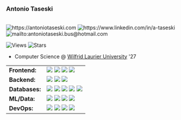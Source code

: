 ### Antonio Taseski <p style="display:flex;text-decoration:none;">
  <a href="https://antoniotaseski.com" style="text-decoration:none;">
    <img src="https://img.shields.io/badge/-Website-000?style=for-the-badge&amp;logo=nonejs&amp;logoColor=white&amp;link=https://antoniotaseski.com"alt="https://antoniotaseski.com">
  </a>
  <a href="https://www.linkedin.com/in/a-taseski" style="text-decoration:none;">
    <img src="https://img.shields.io/badge/-LinkedIn-000?style=for-the-badge&amp;logo=linkedin&amp;logoColor=white&amp;link=https://www.linkedin.com/in/a-taseski"alt="https://www.linkedin.com/in/a-taseski">
  </a>
  <a href="mailto:antoniotaseski.bus@hotmail.com" style="text-decoration:none;">
    <img src="https://img.shields.io/badge/-Email-000?style=for-the-badge&amp;logo=email&amp;logoColor=white&amp;link=mailto:antoniotaseski.bus@hotmail.com"alt="mailto:antoniotaseski.bus@hotmail.com">
  </a>
</p> 

![Views](https://komarev.com/ghpvc/?username=taseskics&label=Profile%20views&color=lightgrey&style=flat)
![Stars](https://img.shields.io/github/stars/taseskics?style=social)

- Computer Science @ [Wilfrid Laurier University](https://laurier.ca) '27


<table>
<tr>
<td><b>Frontend:</b></td>
<td>
<img src="https://img.shields.io/badge/React-20232A?style=for-the-badge&logo=react&logoColor=61DAFB"/>
<img src="https://img.shields.io/badge/Angular-DD0031?style=for-the-badge&logo=angular&logoColor=white"/>
<img src="https://img.shields.io/badge/Next-black?style=for-the-badge&logo=next.js&logoColor=white"/>
<img src="https://img.shields.io/badge/Flutter-02569B?style=for-the-badge&logo=flutter&logoColor=white"/>
</td>
</tr>
<tr>
<td><b>Backend:</b></td>
<td>
<img src="https://img.shields.io/badge/FastAPI-005571?style=for-the-badge&logo=fastapi"/>
<img src="https://img.shields.io/badge/spring-%236DB33F.svg?style=for-the-badge&logo=spring&logoColor=white"/>
<img src="https://img.shields.io/badge/express.js-%23404d59.svg?style=for-the-badge&logo=express&logoColor=%2361DAFB"/>
</td>
</tr>
<tr>
<td><b>Databases:</b></td>
<td>
<img src="https://img.shields.io/badge/postgres-%23316192.svg?style=for-the-badge&logo=postgresql&logoColor=white"/>
<img src="https://img.shields.io/badge/mysql-4479A1.svg?style=for-the-badge&logo=mysql&logoColor=white"/>
<img src="https://img.shields.io/badge/MongoDB-%234ea94b.svg?style=for-the-badge&logo=mongodb&logoColor=white"/>
<img src="https://img.shields.io/badge/Supabase-3ECF8E?style=for-the-badge&logo=supabase&logoColor=white"/>
<img src="https://img.shields.io/badge/firebase-a08021?style=for-the-badge&logo=firebase&logoColor=ffcd34"/>
</td>
</tr>
<tr>
<td><b>ML/Data:</b></td>
<td>
<img src="https://img.shields.io/badge/scikit--learn-%23F7931E.svg?style=for-the-badge&logo=scikit-learn&logoColor=white"/>
<img src="https://img.shields.io/badge/TensorFlow-%23FF6F00.svg?style=for-the-badge&logo=TensorFlow&logoColor=white"/>
<img src="https://img.shields.io/badge/-spaCy-000?style=for-the-badge&amp;logo=nonejs&amp;logoColor=white">
<img src="https://img.shields.io/badge/pandas-%23150458.svg?style=for-the-badge&logo=pandas&logoColor=white"/>
</td>
</tr>
<tr>
<td><b>DevOps:</b></td>
<td>
<img src="https://img.shields.io/badge/docker-%230db7ed.svg?style=for-the-badge&logo=docker&logoColor=white"/>
<img src="https://img.shields.io/badge/AWS-%23FF9900.svg?style=for-the-badge&logo=amazon-aws&logoColor=white"/>
<img src="https://img.shields.io/badge/GoogleCloud-%234285F4.svg?style=for-the-badge&logo=google-cloud&logoColor=white"/>
<img src="https://img.shields.io/badge/ovh-%23123F6D.svg?style=for-the-badge&logo=ovh&logoColor=#123F6D"/>
</td>
</tr>
</table>




